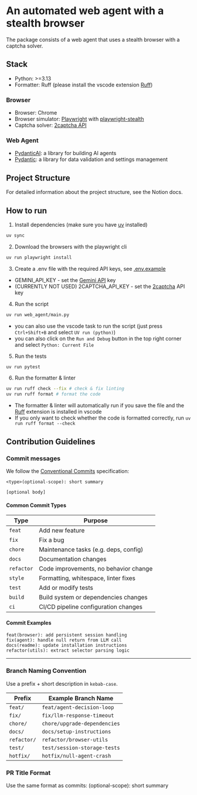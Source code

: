 # An automated web agent with a stealth browser

The package consists of a web agent that uses a stealth browser with a captcha solver.

## Stack

- Python: >=3.13
- Formatter: Ruff (please install the vscode extension [Ruff](https://marketplace.visualstudio.com/items?itemName=charliermarsh.ruff))

### Browser

- Browser: Chrome
- Browser simulator: [Playwright](https://playwright.dev/) with [playwright-stealth](https://github.com/AtuboDad/playwright_stealth)
- Captcha solver: [2captcha API](https://2captcha.com/)

### Web Agent

- [PydanticAI](https://ai.pydantic.dev/): a library for building AI agents
- [Pydantic](https://docs.pydantic.dev/latest/): a library for data validation and settings management

## Project Structure

For detailed information about the project structure, see the Notion docs.

## How to run

1. Install dependencies (make sure you have [uv](https://docs.astral.sh/uv/) installed)

```bash
uv sync
```

2. Download the browsers with the playwright cli

```bash
uv run playwright install
```

3. Create a .env file with the required API keys, see [.env.example](.env.example)

- GEMINI_API_KEY - set the [Gemini API](https://aistudio.google.com/apikey) key
- (CURRENTLY NOT USED) 2CAPTCHA_API_KEY - set the [2captcha](https://2captcha.com/) API key

4. Run the script

```bash
uv run web_agent/main.py
```

- you can also use the vscode task to run the script (just press `Ctrl+Shift+B` and select `UV run (python)`)
- you can also click on the `Run and Debug` button in the top right corner and select `Python: Current File`

5. Run the tests

```bash
uv run pytest
```

6. Run the formatter & linter

```bash
uv run ruff check --fix # check & fix linting
uv run ruff format # format the code
```

- The formatter & linter will automatically run if you save the file and the [Ruff](https://marketplace.visualstudio.com/items?itemName=charliermarsh.ruff) extension is installed in vscode
- If you only want to check whether the code is formatted correctly, run `uv run ruff format --check`

## Contribution Guidelines

### Commit messages

We follow the [Conventional Commits](https://www.conventionalcommits.org/) specification:

```
<type>(optional-scope): short summary

[optional body]
```

#### Common Commit Types

| Type       | Purpose                               |
| ---------- | ------------------------------------- |
| `feat`     | Add new feature                       |
| `fix`      | Fix a bug                             |
| `chore`    | Maintenance tasks (e.g. deps, config) |
| `docs`     | Documentation changes                 |
| `refactor` | Code improvements, no behavior change |
| `style`    | Formatting, whitespace, linter fixes  |
| `test`     | Add or modify tests                   |
| `build`    | Build system or dependencies changes  |
| `ci`       | CI/CD pipeline configuration changes  |

#### Commit Examples

```
feat(browser): add persistent session handling
fix(agent): handle null return from LLM call
docs(readme): update installation instructions
refactor(utils): extract selector parsing logic
```

---

### Branch Naming Convention

Use a prefix + short description in `kebab-case`.

| Prefix      | Example Branch Name          |
| ----------- | ---------------------------- |
| `feat/`     | `feat/agent-decision-loop`   |
| `fix/`      | `fix/llm-response-timeout`   |
| `chore/`    | `chore/upgrade-dependencies` |
| `docs/`     | `docs/setup-instructions`    |
| `refactor/` | `refactor/browser-utils`     |
| `test/`     | `test/session-storage-tests` |
| `hotfix/`   | `hotfix/null-agent-crash`    |

### PR Title Format

Use the same format as commits:
<type>(optional-scope): short summary
